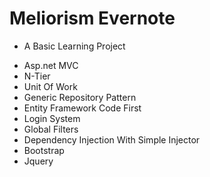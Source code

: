 # Meliorism Evernote
* A Basic Learning Project

 - Asp.net MVC
 - N-Tier
 - Unit Of Work
 - Generic Repository Pattern
 - Entity Framework Code First
 - Login System
 - Global Filters
 - Dependency Injection With Simple Injector
 - Bootstrap
 - Jquery
